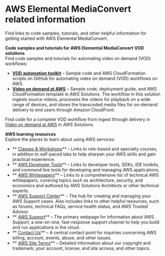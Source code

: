 # AWS Elemental MediaConvert related information<a name="related-information.xml"></a>

Find links to code samples, tutorials, and other helpful information for getting started with AWS Elemental MediaConvert\.

**Code samples and tutorials for AWS Elemental MediaConvert VOD solutions**  
Find code samples and tutorials for automating video on demand \(VOD\) workflows: 
+ **[VOD automation toolkit](https://github.com/aws-samples/aws-media-services-vod-automation)** – Sample code and AWS CloudFormation scripts on GitHub for automating video on demand \(VOD\) workflows on AWS\.
+ **[Video on demand at AWS](https://aws.amazon.com/solutions/video-on-demand-on-aws/)** – Sample code, deployment guide, and AWS CloudFormation template in *AWS Solutions*\. The workflow in this solution ingests source videos, processes the videos for playback on a wide range of devices, and stores the transcoded media files for on\-demand delivery to end users through Amazon CloudFront\.

Find code for a complete VOD workflow from ingest through delivery in [Video on demand at AWS](https://aws.amazon.com/solutions/video-on-demand-on-aws/) in *AWS Solutions*\.

**AWS learning resources**  
Explore the places to learn about using AWS services:
+ ** [Classes & Workshops](https://aws.amazon.com/training/course-descriptions/)** – Links to role\-based and specialty courses, in addition to self\-paced labs to help sharpen your AWS skills and gain practical experience\.
+ ** [AWS Developer Tools](https://aws.amazon.com/tools/)** – Links to developer tools, SDKs, IDE toolkits, and command line tools for developing and managing AWS applications\.
+ ** [AWS Whitepapers](https://aws.amazon.com/whitepapers/)** – Links to a comprehensive list of technical AWS whitepapers, covering topics such as architecture, security, and economics and authored by AWS Solutions Architects or other technical experts\.
+ ** [AWS Support Center](https://console.aws.amazon.com/support/home#/)** – The hub for creating and managing your AWS Support cases\. Also includes links to other helpful resources, such as forums, technical FAQs, service health status, and AWS Trusted Advisor\.
+ ** [AWS Support](https://aws.amazon.com/premiumsupport/)** – The primary webpage for information about AWS Support, a one\-on\-one, fast\-response support channel to help you build and run applications in the cloud\.
+ ** [Contact Us](https://aws.amazon.com/contact-us/)** – A central contact point for inquiries concerning AWS billing, account, events, abuse, and other issues\. 
+ ** [AWS Site Terms](https://aws.amazon.com/terms/)** – Detailed information about our copyright and trademark; your account, license, and site access; and other topics\.